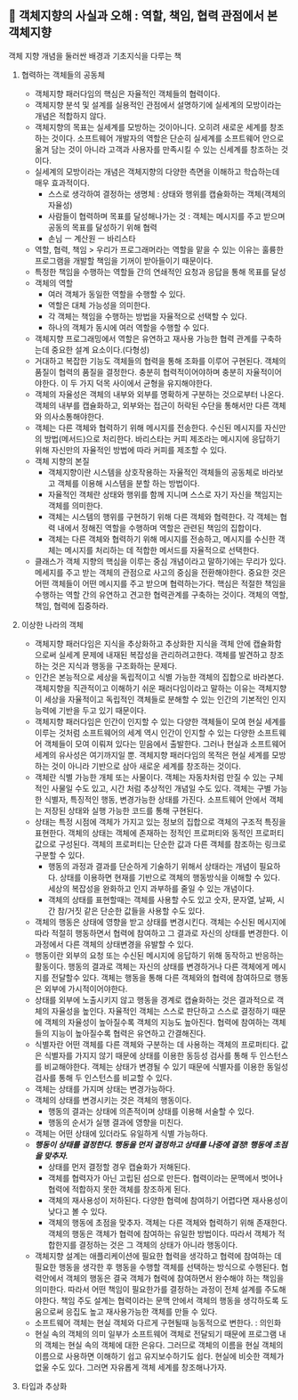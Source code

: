 ## :blue_book: 객체지향의 사실과 오해 : 역할, 책임, 협력 관점에서 본 객체지향
객체 지향 개념을 둘러싼 배경과 기초지식을 다루는 책

1. 협력하는 객체들의 공동체
	- 객체지향 패러다임의 핵심은 자율적인 객체들의 협력이다. 
	- 객체지향 분석 및 설계를 실용적인 관점에서 설명하기에 실세계의 모방이라는 개념은 적합하지 않다.
	- 객체지향의 목표는 실세계를 모방하는 것이아니다. 오히려 새로운 세계를 창조하는 것이다. 소프트웨어 개발자의 역할은 단순히 실세계를 소프트웨어 안으로 옮겨 담는 것이 아니라 고객과 사용자를 만족시킬 수 있는 신세계를 창조하는 것이다. 
	- 실세계의 모방이라는 개념은 객체지향의 다양한 측면을 이해하고 학습하는데 매우 효과적이다.
		- 스스로 생각하여 결정하는 생명체 : 상태와 행위를 캡슐화하는 객체(객체의 자율성)
		- 사람들이 협력하며 목표를 달성해나가는 것 : 객체는 메시지를 주고 받으며 공동의 목표를 달성하기 위해 협력
		- 손님 ㅡ 계산원 ㅡ 바리스타
	- 역할, 협력, 책임 > 우리가 프로그래머라는 역할을 맡을 수 있는 이유는 훌륭한 프로그램을 개발할 책임을 기꺼이 받아들이기 때문이다.
	-  특정한 책임을 수행하는 역할들 간의 연쇄적인 요청과 응답을 통해 목표를 달성
	- 객체의 역할
		- 여러 객체가 동일한 역할을 수행할 수 있다.
		- 역할은 대체 가능성을 의미한다.
		- 각 객체는 책임을 수행하는 방법을 자율적으로 선택할 수 있다.
		- 하나의 객체가 동시에 여러 역할을 수행할 수 있다. 
	- 객체지향 프로그래밍에서 역할은 유연하고 재사용 가능한 협력 관계를 구축하는데 중요한 설계 요소이다.(다형성)
	- 거대하고 복잡한 기능도 객체들의 협력을 통해 조화를 이루어 구현된다. 객체의 품질이 협력의 품질을 결정한다. 충분히 협력적이어야하며 충분히 자율적이어야한다. 이 두 가지 덕목 사이에서 균형을 유지해야한다.
	- 객체의 자율성은 객체의 내부와 외부를 명확하게 구분하는 것으로부터 나온다. 객체의 내부를 캡슐화하고, 외부와는 접근이 허락된 수단을 통해서만 다른 객체와 의사소통해야한다. 
	- 객체는 다른 객체와 협력하기 위해 메시지를 전송한다. 수신된 메시지를 자신만의 방법(메서드)으로 처리한다. 바리스타는 커피 제조라는 메시지에 응답하기 위해 자신만의 자율적인 방법에 따라 커피를 제조할 수 있다. 
	- 객체 지향의 본질 
		- 객체지향이란 시스템을 상호작용하는 자율적인 객체들의 공동체로 바라보고 객체를 이용해 시스템을 분할 하는 방법이다.
		- 자율적인 객체란 상태와 행위를 함께 지니며 스스로 자기 자신을 책임지는 객체를 의미한다.
		- 객체는 시스템의 행위를 구현하기 위해 다른 객체와 협력한다. 각 객체는 협력 내에서 정해진 역할을 수행하며 역할은 관련된 책임의 집합이다. 
		- 객체는 다른 객체와 협력하기 위해 메시지를 전송하고, 메시지를 수신한 객체는 메시지를 처리하는 데 적합한 메서드를 자율적으로 선택한다. 
	- 클래스가 객체 지향의 핵심을 이루는 중심 개념이라고 말하기에는 무리가 있다. 메세지를 주고 받는 객체의 관점으로 사고의 중심을 전환해야한다. 중요한 것은 어떤 객체들이 어떤 메시지를 주고 받으며 협력하는가다. 핵심은 적절한 책임을 수행하는 역할 간의 유연하고 견고한 협력관계를 구축하는 것이다. 객체의 역할, 책임, 협력에 집중하라. 
	
2. 이상한 나라의 객체 
	- 객체지향 패러다임은 지식을 추상화하고 추상화한 지식을 객체 안에 캡슐화함으로써 실세계 문제에 내재된 복잡성을 관리하려고한다. 객체를 발견하고 창조하는 것은 지식과 행동을 구조화하는 문제다. 
	- 인간은 본능적으로 세상을 독립적이고 식별 가능한 객체의 집합으로 바라본다. 객체지향을 직관적이고 이해하기 쉬운 패러다임이라고 말하는 이유는 객체지향이 세상을 자율적이고 독립적인 객체들로 분해할 수 있는 인간의 기본적인 인지 능력에 기반을 두고 있기 때문이다. 
	- 객체지향 패러다임은 인간이 인지할 수 있는 다양한 객체들이 모여 현실 세계를 이루는 것처럼 소프트웨어의 세계 역시 인간이 인지할 수 있는 다양한 소프트웨어 객체들이 모여 이뤄져 있다는 믿음에서 출발한다. 그러나 현실과 소프트웨어 세계의 유사성은 여기까지일 뿐. 객체지향 패러다임의 목적은 현실 세계를 모방하는 것이 아니라 기반으로 삼아 새로운 세계를 창조하는 것이다.  
	- 객체란 식별 가능한 개체 또는 사물이다. 객체는 자동차처럼 만질 수 있는 구체적인 사물일 수도 있고, 시간 처럼 추상적인 개념일 수도 있다. 객체는 구별 가능한 식별자, 특징적인 행동, 변경가능한 상태를 가진다. 소프트웨어 안에서 객체는 저장된 상태와 실행 가능한 코드를 통해 구현된다. 
	- 상태는 특정 시점에 객체가 가지고 있는 정보의 집합으로 객체의 구조적 특징을 표현한다. 객체의 상태는 객체에 존재하는 정적인 프로퍼티와 동적인 프로퍼티 값으로 구성된다. 객체의 프로퍼티는 단순한 값과 다른 객체를 참조하는 링크로 구분할 수 있다. 
		- 행동의 과정과 결과를 단순하게 기술하기 위해서 상태라는 개념이 필요하다. 상태를 이용하면 현재를 기반으로 객체의 행동방식을 이해할 수 있다. 세상의 복잡성을 완화하고 인지 과부하를 줄일 수 있는 개념이다. 
		- 객체의 상태를 표현할때는 객체를 사용할 수도 있고 숫자, 문자열, 날짜, 시간 참/거짓 같은 단순한 값들을 사용할 수도 있다. 
	- 객체의 행동은 상태에 영향을 받고 상태를 변경시킨다. 객체는 수신된 메시지에 따라 적절히 행동하면서 협력에 참여하고 그 결과로 자신의 상태를 변경한다. 이 과정에서 다른 객체의 상태변경을 유발할 수 있다. 
	- 행동이란 외부의 요청 또는 수신된 메시지에 응답하기 위해 동작하고 반응하는 활동이다. 행동의 결과로 객체는 자신의 상태를 변경하거나 다른 객체에게 메시지를 전달할수 있다. 객체는 행동을 통해 다른 객체와의 협력에 참여하므로 행동은 외부에 가시적이어야한다. 
	- 상태를 외부에 노출시키지 않고 행동을 경계로 캡슐화하는 것은 결과적으로 객체의 자율성을 높인다. 자율적인 객체는 스스로 판단하고 스스로 결정하기 때문에 객체의 자율성이 높아질수록 객체의 지능도 높아진다. 협력에 참여하는 객체들의 지능이 높아질수록 협력은 유연하고 간결해진다. 
	- 식별자란 어떤 객체를 다른 객체와 구분하는 데 사용하는 객체의 프로퍼티다. 값은 식별자를 가지지 않기 때문에 상태를 이용한 동등성 검사를 통해 두 인스턴스를 비교해야한다. 객체는 상태가 변경될 수 있기 때문에 식별자를 이용한 동일성 검사를 통해 두 인스턴스를 비교할 수 있다. 
	- 객체는 상태를 가지며 상태는 변경가능하다.
	- 객체의 상태를 변경시키는 것은 객체의 행동이다. 
		- 행동의 결과는 상태에 의존적이며 상태를 이용해 서술할 수 있다.
		- 행동의 순서가 실행 결과에 영향을 미친다. 
	- 객체는 어떤 상태에 있더라도 유일하게 식별 가능하다. 
	- ***행동이 상태를 결정한다. 행동을 먼저 결정하고 상태를 나중에 결정! 행동에 초점을 맞추자.***
		- 상태를 먼저 결정할 경우 캡슐화가 저해된다. 
		- 객체를 협력자가 아닌 고립된 섬으로 만든다. 협력이라는 문맥에서 벗어나 협력에 적합하지 못한 객체를 창조하게 된다. 
		- 객체의 재사용성이 저하된다. 다양한 협력에 참여하기 어렵다면 재사용성이 낮다고 볼 수 있다. 
		- 객체의 행동에 초점을 맞추자. 객체는 다른 객체와 협력하기 위해 존재한다. 객체의 행동은 객체가 협력에 참여하는 유일한 방법이다. 따라서 객체가 적합한지를 결정하는 것은 그 객체의 상태가 아니라 행동이다. 
	- 객체지향 설계는 애플리케이션에 필요한 협력을 생각하고 협력에 참여하는 데 필요한 행동을 생각한 후 행동을 수행할 객체를 선택하는 방식으로 수행된다. 협력안에서 객체의 행동은 결국 객체가 협력에 참여하면서 완수해야 하는 책임을 의미한다. 따라서 어떤 책임이 필요한가를 결정하는 과정이 전체 설계를 주도해야한다. 책임 주도 설계는 협력이라는 문맥 안에서 객체의 행동을 생각하도록 도움으로써 응집도 높고 재사용가능한 객체를 만들 수 있다. 
	- 소프트웨어 객체는 현실 객체와 다르게 구현될때 능동적으로 변한다. : 의인화
	- 현실 속의 객체의 의미 일부가 소프트웨어 객체로 전달되기 때문에 프로그램 내의 객체는 현실 속의 객체에 대한 은유다. 그러므로 객체의 이름을 현실 객체의 이름으로 사용하면 이해하기 쉽고 유지보수하기도 쉽다. 현실에 비슷한 객체가 없울 수도 있다. 그러면 자유롭게 객체 세계를 창조해나가자.  

3. 타입과 추상화
